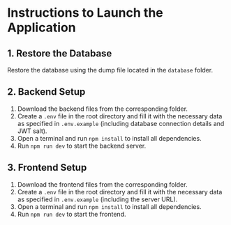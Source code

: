 # Instructions to Launch the Application

## 1. Restore the Database

Restore the database using the dump file located in the `database` folder.

## 2. Backend Setup

1. Download the backend files from the corresponding folder.
2. Create a `.env` file in the root directory and fill it with the necessary data as specified in `.env.example` (including database connection details and JWT salt).
3. Open a terminal and run `npm install` to install all dependencies.
4. Run `npm run dev` to start the backend server.

## 3. Frontend Setup

1. Download the frontend files from the corresponding folder.
2. Create a `.env` file in the root directory and fill it with the necessary data as specified in `.env.example` (including the server URL).
3. Open a terminal and run `npm install` to install all dependencies.
4. Run `npm run dev` to start the frontend.
